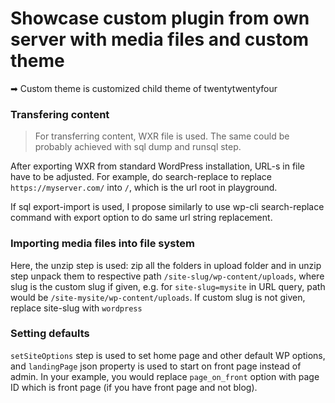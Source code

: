 # Showcase custom plugin from own server with media files and custom theme

➡ Custom theme is customized child theme of twentytwentyfour

### Transfering content

> For transferring content, WXR file is used. The same could be probably achieved with sql dump and runsql step.

After exporting WXR from standard WordPress installation, URL-s in file have to be adjusted. For example, do search-replace to replace
`https://myserver.com/` into `/`, which is the url root in playground.

If sql export-import is used, I propose similarly to use wp-cli search-replace command with export option to do same url string replacement.

### Importing media files into file system

Here, the unzip step is used: zip all the folders in upload folder and in unzip step unpack them to respective path `/site-slug/wp-content/uploads`, where slug
is the custom slug if given, e.g. for `site-slug=mysite` in URL query, path would be `/site-mysite/wp-content/uploads`. If custom slug is not given, replace site-slug
with `wordpress`

### Setting defaults

`setSiteOptions` step is used to set home page and other default WP options, and `landingPage` json property is used to start on front page instead of admin. In your example, you would replace `page_on_front` option with page ID which is front page (if you have front page and not blog).
